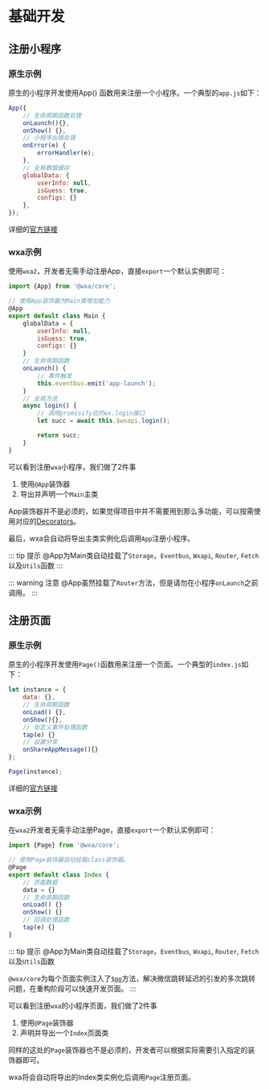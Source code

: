 # 基础开发

## 注册小程序

### 原生示例

原生的小程序开发使用App() 函数用来注册一个小程序。一个典型的`app.js`如下： 
```javascript
App({
    // 生命周期函数处理
    onLaunch(){},
    onShow() {},
    // 小程序出错处理
    onError(e) {
        errorHandler(e);
    },
    // 全局数据缓存
    globalData: {
        userInfo: null,
        isGuess: true,
        configs: {}
    },
});
```

详细的[官方链接](https://developers.weixin.qq.com/miniprogram/dev/framework/app-service/app.html)

### wxa示例

使用`wxa2`，开发者无需手动注册App，直接`export`一个默认实例即可：

``` js
import {App} from '@wxa/core';

// 使用App装饰器为Main类增加能力
@App
export default class Main {
    globalData = {
        userInfo: null,
        isGuess: true,
        configs: {}
    }
    // 生命周期函数
    onLaunch() {
        // 事件触发
        this.eventbus.emit('app-launch');
    }
    // 全局方法
    async login() {
        // 调用promisify后的wx.login接口
        let succ = await this.$wxapi.login();

        return succ;
    }
}
```

可以看到注册`wxa`小程序，我们做了2件事
1. 使用`@App`装饰器
2. 导出并声明一个`Main`主类

App装饰器并不是必须的，如果觉得项目中并不需要用到那么多功能，可以按需使用对应的[Decorators](/core/decorators/class.html)。

最后，wxa会自动将导出主类实例化后调用`App`注册小程序。

::: tip 提示
@App为Main类自动挂载了`Storage`，`Eventbus`, `Wxapi`, `Router`, `Fetch`以及`Utils`函数
:::

::: warning 注意
@App虽然挂载了`Router`方法，但是请勿在小程序`onLaunch`之前调用。
:::

## 注册页面

### 原生示例
原生的小程序开发使用`Page()`函数用来注册一个页面。一个典型的`index.js`如下： 

``` js
let instance = {
    data: {},
    // 生命周期函数
    onLoad() {},
    onShow(){},
    // 自定义事件处理函数
    tap(e) {}
    // 设置分享
    onShareAppMessage(){}
};

Page(instance);
```

详细的[官方链接](https://developers.weixin.qq.com/miniprogram/dev/framework/app-service/page.html)

### wxa示例
在`wxa2`开发者无需手动注册Page，直接`export`一个默认实例即可：

``` js
import {Page} from '@wxa/core';

// 使用Page装饰器自动挂载class装饰器。
@Page
export default class Index {
    // 页面数据
    data = {}
    // 生命周期函数
    onLoad() {}
    onShow() {}
    // 回调处理函数
    tap(e) {}
}
```

::: tip 提示
@App为Main类自动挂载了`Storage`，`Eventbus`, `Wxapi`, `Router`, `Fetch`以及`Utils`函数

`@wxa/core`为每个页面实例注入了[`$go`](/core/feature.html#go-event)方法，解决微信跳转延迟的引发的多次跳转问题，在重构阶段可以快速开发页面。
:::

可以看到注册`wxa`的小程序页面，我们做了2件事
1. 使用`@Page`装饰器
2. 声明并导出一个`Index`页面类

同样的这处的`Page`装饰器也不是必须的，开发者可以根据实际需要引入指定的装饰器即可。

wxa将会自动将导出的Index类实例化后调用`Page`注册页面。
